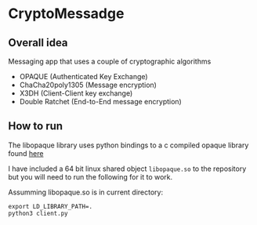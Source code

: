# CryptoMessadge

## Overall idea
Messaging app that uses a couple of cryptographic algorithms

- OPAQUE (Authenticated Key Exchange)
- ChaCha20poly1305 (Message encryption)
- X3DH (Client-Client key exchange)
- Double Ratchet (End-to-End message encryption)

## How to run
The libopaque library uses python bindings to a c compiled opaque library found [here](https://github.com/stef/libopaque)

I have included a 64 bit linux shared object `libopaque.so` to the repository but you will need to run the following for it to work.

Assumming libopaque.so is in current directory:
```
export LD_LIBRARY_PATH=.
python3 client.py
```
